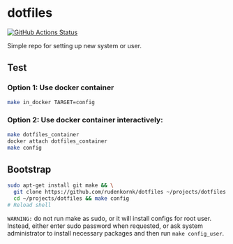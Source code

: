 # dotfiles

[![GitHub Actions Status](https://github.com/rudenkornk/dotfiles/actions/workflows/workflow.yml/badge.svg)](https://github.com/rudenkornk/dotfiles/actions)

Simple repo for setting up new system or user.

## Test
### Option 1: Use docker container
```bash
make in_docker TARGET=config
```

### Option 2: Use docker container interactively:
```bash
make dotfiles_container
docker attach dotfiles_container
make config
```

## Bootstrap
```bash
sudo apt-get install git make && \
  git clone https://github.com/rudenkornk/dotfiles ~/projects/dotfiles && \
  cd ~/projects/dotfiles && make config
# Reload shell
```
`WARNING:` do not run make as sudo, or it will install configs for root user.
Instead, either enter sudo password when requested, or ask system administrator to install necessary packages and then run `make config_user`.


